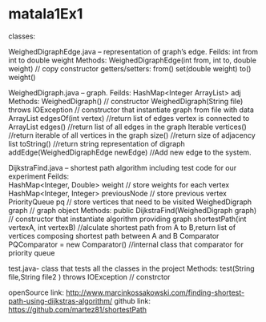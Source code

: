 # matala1Ex1
classes:

WeighedDigraphEdge.java – representation of graph’s edge.
Feilds: 
  int from 
  int to 
  double weight
Methods:
  WeighedDigraphEdge(int from, int to, double weight) // copy constructor
getters/setters:
  from() 
  set(double weight)
  to() 
  weight() 
 
 

WeighedDigraph.java – graph.
Feilds: 
  HashMap<Integer
  ArrayList<WeighedDigraphEdge>> adj
Methods:
  WeighedDigraph() // constructor
  WeighedDigraph(String file) throws IOException // constructor that instantiate graph from file with data
  ArrayList<WeighedDigraphEdge> edgesOf(int vertex) //return list of edges vertex is connected to
  ArrayList<WeighedDigraphEdge> edges() //return list of all edges in the graph
  Iterable<Integer> vertices() //return iterable of all vertices in the graph
  size() //return size of adjacency list
  toString() //return string representation of digraph
  addEdge(WeighedDigraphEdge newEdge) //Add new edge to the system.

 
    

DijkstraFind.java – shortest path algorithm including test code for our experiment
Feilds:  
  HashMap<Integer, Double> weight // store weights for each vertex
  HashMap<Integer, Integer> previousNode // store previous vertex
  PriorityQueue<Integer> pq // store vertices that need to be visited
  WeighedDigraph graph // graph object
Methods:
  public DijkstraFind(WeighedDigraph graph) // constructor that instantiate algorithm providing graph
   shortestPath(int vertexA, int vertexB) //alculate shortest path from A to B,return list of vertices composing shortest path between A and B
   Comparator<Integer> PQComparator = new Comparator<Integer>() //internal class that comparator for priority queue
    
  
  
  test.java- class that tests all the classes in the project
Methods:
  test(String file,String file2 ) throws IOException // constrctor 
  
  openSource link:
  http://www.marcinkossakowski.com/finding-shortest-path-using-dijkstras-algorithm/
  github link:
  https://github.com/martez81/shortestPath
  
  
  
  
  
  
  
  
  
  
  
  
  
  
  
  
  
  
